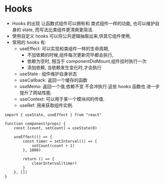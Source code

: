 # Hooks

-   Hooks 的出现 让函数式组件可以拥有和 类式组件一样的功能, 也可以维护自身的 state, 而写法比类组件更清爽更简洁.
-   使用自定义 hooks 可以将公共逻辑抽取出来,供其它组件使用,
-   常用的 hooks 有:
    -   useEffect: 可以实现和类组件一样的生命周期,
        -   不加依赖的时候,组件每次更新完毕都会执行,
        -   依赖为空时, 相当于 componentDidMount,组件挂时执行一次
        -   添加依赖, 当依赖发生变化时,才会执行
    -   useState : 组件维护自身状态
    -   useCallback: 返回一个缓存的函数
    -   useMemo: 返回一个值,依赖不变 不会冲执行.这些 hooks 函数也 进一步提升了网站性能.
    -   useContext: 可以用于某一个模块间的传值.
    -   useRef: 用来获取组件实例.

```tsx
import { useState, useEffect } from "react"

function component(props) {
    const [count, setCount] = useState(0)

    useEffect(() => {
        const timer = setInterval(() => {
            setCount(count + 1)
        }, 1000)

        return () => {
            clearInterval(timer)
        }
    }, [])
}
```
